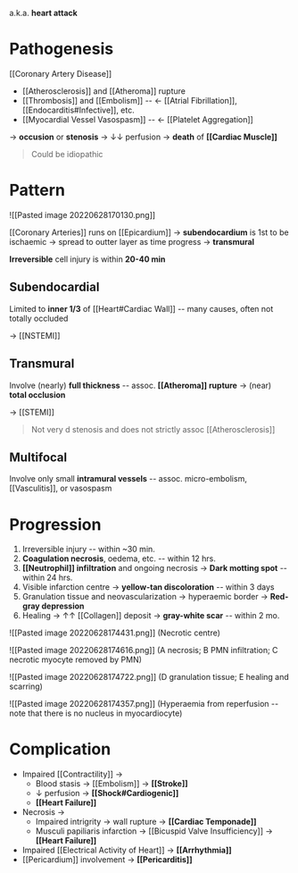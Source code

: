 a.k.a. **heart attack**

# Pathogenesis
[[Coronary Artery Disease]]
- [[Atherosclerosis]] and [[Atheroma]] rupture
- [[Thrombosis]] and [[Embolism]] -- ← [[Atrial Fibrillation]], [[Endocarditis#Infective]], etc.
- [[Myocardial Vessel Vasospasm]] -- ← [[Platelet Aggregation]]

→ **occusion** or **stenosis** → ↓↓ perfusion → **death** of **[[Cardiac Muscle]]**

> Could be idiopathic

# Pattern

![[Pasted image 20220628170130.png]]

[[Coronary Arteries]] runs on [[Epicardium]] → **subendocardium** is 1st to be ischaemic → spread to outter layer as time progress → **transmural**

**Irreversible** cell injury is within **20-40 min**

## Subendocardial
Limited to **inner 1/3** of [[Heart#Cardiac Wall]] -- many causes, often not totally occluded

→ [[NSTEMI]]

## Transmural
Involve (nearly) **full thickness** -- assoc. **[[Atheroma]] rupture** → (near) **total occlusion**

→ [[STEMI]]

> Not very d stenosis and does not strictly assoc [[Atherosclerosis]]

## Multifocal
Involve only small **intramural vessels** -- assoc. micro-embolism, [[Vasculitis]], or vasospasm

# Progression
1. Irreversible injury -- within ~30 min.
2. **Coagulation necrosis**, oedema, etc. -- within 12 hrs.
3. **[[Neutrophil]] infiltration** and ongoing necrosis → **Dark motting spot** -- within 24 hrs.
4. Visible infarction centre → **yellow-tan discoloration** -- within 3 days
5. Granulation tissue and neovascularization → hyperaemic border → **Red-gray depression**
6. Healing → ↑↑ [[Collagen]] deposit → **gray-white scar** -- within 2 mo.

![[Pasted image 20220628174431.png]]
(Necrotic centre)

![[Pasted image 20220628174616.png]]
(A necrosis; B PMN infiltration; C necrotic myocyte removed by PMN)

![[Pasted image 20220628174722.png]]
(D granulation tissue; E healing and scarring)

![[Pasted image 20220628174357.png]]
(Hyperaemia from reperfusion -- note that there is no nucleus in myocardiocyte)

# Complication
- Impaired [[Contractility]] → 
	- Blood stasis → [[Embolism]] → **[[Stroke]]**
	- ↓ perfusion → **[[Shock#Cardiogenic]]**
	- **[[Heart Failure]]**
- Necrosis → 
	- Impaired intrigrity → wall rupture → **[[Cardiac Temponade]]**
	- Musculi papiliaris infarction → [[Bicuspid Valve Insufficiency]] → **[[Heart Failure]]**
- Impaired [[Electrical Activity of Heart]] → **[[Arrhythmia]]**
- [[Pericardium]] involvement → **[[Pericarditis]]**